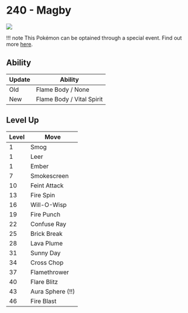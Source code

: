 # 240 - Magby
![][240]

!!! note
    This Pokémon can be optained through a special event. Find out more [here](../../special_events/#baby-pokemon-egg-gift).

## Ability

Update | Ability
---    | ---
Old    | Flame Body / None
New    | Flame Body / Vital Spirit

## Level Up

Level | Move
---   | ---
  1   | Smog
  1   | Leer
  1   | Ember
  7   | Smokescreen
 10   | Feint Attack
 13   | Fire Spin
 16   | Will-O-Wisp
 19   | Fire Punch
 22   | Confuse Ray
 25   | Brick Break
 28   | Lava Plume
 31   | Sunny Day
 34   | Cross Chop
 37   | Flamethrower
 40   | Flare Blitz
 43   | Aura Sphere (!!)
 46   | Fire Blast



[240]: ../img/pokemon/240.png
